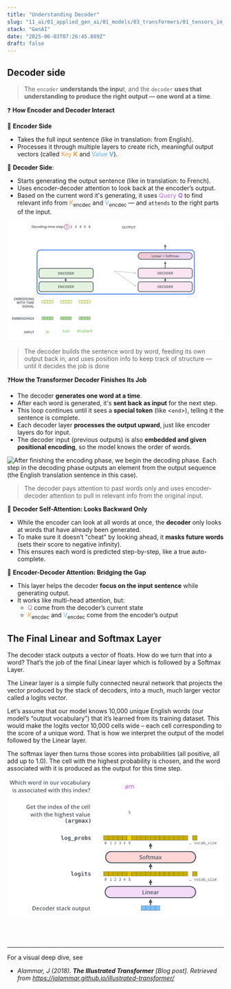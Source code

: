 ```yaml
---
title: "Understanding Decoder"
slug: "11_ai/01_applied_gen_ai/01_models/03_transformers/01_tensors_in_action/02_decoder_side"
stack: "GenAI"
date: "2025-06-03T07:26:45.889Z"
draft: false
---
```


<style>
o { color: #f49735 }
v { color: #b36be2 }
g { color: #70bf41 }
bl { color: #62aefa }
pi { color: pink}
</style>

## Decoder side

> The `encoder` **understands the inpu**t, and the `decoder` **uses that understanding to produce the right output — one word at a time**.

❓ **How Encoder and Decoder Interact**

🧠 **Encoder Side**

- Takes the full input sentence (like in translation: from English).
- Processes it through multiple layers to create rich, meaningful output vectors (called <o>Key **K**</o> and <bl>Value **V**</bl>).

🧠 **Decoder Side**:

- Starts generating the output sentence (like in translation: to French).
- Uses encoder-decoder attention to look back at the encoder’s output.
- Based on the current word it's generating, it uses <v>Query **Q**</v> to find relevant info from <o>K</o><sub>encdec</sub> and <bl>V</bl><sub>encdec</sub> — and `attends` to the right parts of the input.

![After finishing the encoding phase, we begin the decoding phase. Each step in the decoding phase outputs an element from the output sequence (the English translation sentence in this case).](../../../../../../../src/images/11_ai/01_agen_ai/agi-18g.gif)

> The decoder builds the sentence word by word, feeding its own output back in, and uses position info to keep track of structure — until it decides the job is done

❓**How the Transformer Decoder Finishes Its Job**

- The decoder **generates one word at a time**.
- After each word is generated, it's **sent back as input** for the next step.
- This loop continues until it sees a **special token** (like &lt;`end`&gt;), telling it the sentence is complete.
- Each decoder layer **processes the output upward**, just like encoder layers do for input.
- The decoder input (previous outputs) is also **embedded and given positional encoding**, so the model knows the order of words.

![After finishing the encoding phase, we begin the decoding phase. Each step in the decoding phase outputs an element from the output sequence (the English translation sentence in this case).](../../../../../../../src/images/11_ai/01_agen_ai/agi-18h.gif)

> The decoder pays attention to past words only and uses encoder-decoder attention to pull in relevant info from the original input.

🧠 **Decoder Self-Attention: Looks Backward Only**

- While the encoder can look at all words at once, the **decoder** only looks at words that have already been generated.
- To make sure it doesn’t "cheat" by looking ahead, it **masks future words** (sets their score to negative infinity).
- This ensures each word is predicted step-by-step, like a true auto-complete.

🧠 **Encoder-Decoder Attention: Bridging the Gap**

- This layer helps the decoder **focus on the input sentence** while generating output.
- It works like multi-head attention, but:
  - <v>Q</v> come from the decoder’s current state
  - <o>K</o><sub>encdec</sub> and <bl>V</bl><sub>encdec</sub> come from the encoder’s output

## The Final Linear and Softmax Layer

The decoder stack outputs a vector of floats. How do we turn that into a word? That’s the job of the final Linear layer which is followed by a Softmax Layer.

The Linear layer is a simple fully connected neural network that projects the vector produced by the stack of decoders, into a much, much larger vector called a logits vector.

Let’s assume that our model knows 10,000 unique English words (our model’s “output vocabulary”) that it’s learned from its training dataset. This would make the logits vector 10,000 cells wide – each cell corresponding to the score of a unique word. That is how we interpret the output of the model followed by the Linear layer.

The softmax layer then turns those scores into probabilities (all positive, all add up to 1.0). The cell with the highest probability is chosen, and the word associated with it is produced as the output for this time step.

![This figure starts from the bottom with the vector produced as the output of the decoder stack. It is then turned into an output word.](../../../../../../../src/images/11_ai/01_agen_ai/agi-18i.png)
<br/>
<br/>
<br/>
<br/>

---

For a visual deep dive, see

- _Alammar, J (2018). **The Illustrated Transformer** [Blog post]. Retrieved from https://jalammar.github.io/illustrated-transformer/_

